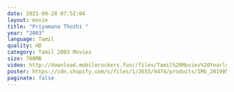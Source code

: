 ```yaml
---
date: 2021-09-28 07:52:04
layout: movie
title: "Priyamana Thozhi "
year: "2003"
language: Tamil
quality: HD
category: Tamil 2003 Movies
size: 700MB
video: http://download.mobilerockers.fun//files/Tamil%20Movies%20Yearly%20Collections/Tamil%202003%20Collections/Priyamana%20Thozhi%20(2003)/Priyamana%20Thozhi%20(2003)%20Full%20Movies/Priyamana%20Thozhi%20(2003)%20HDRip/Priyamana%20Thozhi%20(2003)%20HDRip%20Single%20Part.mp4
poster: https://cdn.shopify.com/s/files/1/2655/9474/products/IMG_20190517_160113_1024x1024@2x.jpg?v=1558117967
paginate: false
---
```

